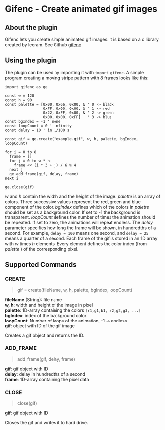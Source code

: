 # Gifenc - Create animated gif images

## About the plugin

Gifenc lets you create simple animated gif images. It is based on a c library created by lecram. See Github [gifenc](https://github.com/lecram/gifenc/tree/87acd487dfa2f2a638eec751a1d6c2fff60822da)

## Using the plugin

The plugin can be used by importing it with `import gifenc`. A simple program creating a moving stripe pattern with 8 frames looks like this:


```
import gifenc as ge

const w = 120
const h = 90
const palette = [0x00, 0x66, 0x00, & ' 0 -> black
                 0xFF, 0x00, 0x00, & ' 1 -> red
                 0x22, 0xFF, 0x00, & ' 2 -> green
                 0x00, 0x00, 0xFF]   ' 3 -> blue
const bgIndex = -1 ' none
const loopCount = 0 ' infinity
const delay = 10 ' in 1/100 s

const gif = ge.create("example.gif", w, h, palette, bgIndex, loopCount)

for i = 0 to 8
  frame = []
  for j = 0 to w * h
    frame << (i * 3 + j) / 6 % 4
  next j
  ge.add_frame(gif, delay, frame)
next i

ge.close(gif)
```

_w_ and _h_ contain the width and the height of the image. _palette_ is an array of colors. Three successive values represent the red, green and blue component of the color. _bgIndex_ defines which of the colors in _palette_ should be set as a background color. If set to -1 the background is transparent. _loopCount_ defines the number of times the animation should be repeated. If set to zero, the animations will repeat endless. The _delay_ parameter  specifies how long the frame will  be shown, in hundredths of a second. For example, `delay = 100` means one second, and `delay = 25` means a quarter of a second. Each frame of the gif is stored in an 1D array with _w_ times _h_ elements. Every element defines the color index (from _palette_ ) of the corresponding pixel.

## Supported Commands

### CREATE

> gif = create(fileName, w, h, palette, bgIndex, loopCount)

**fileName** (String): file name  
**w, h**: width and height of the image in pixel  
**palette**: 1D-array containing the colors `[r1,g1,b1, r2,g2,g3, ...]`  
**bgIndex**: index of the background color  
**loopCount**: Number of loops of the animation, -1 -> endless  
**gif**: object with ID of the gif image

Creates a gif object and returns the ID.

### ADD_FRAME

> add_frame(gif, delay, frame)

**gif**: gif object with ID  
**delay**: delay in hundredths of a second  
**frame**: 1D-array containing the pixel data  

### CLOSE

> close(gif)

**gif**: gif object with ID

Closes the gif and writes it to hard drive.

